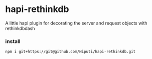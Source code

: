 # hapi-rethinkdb

A little hapi plugin for decorating the server and request objects with rethinkdbdash

### install

```
npm i git+https://git@github.com/Niputi/hapi-rethinkdb.git
```
